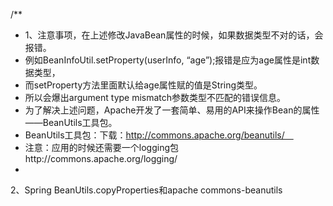 /**
 * 1、注意事项，在上述修改JavaBean属性的时候，如果数据类型不对的话，会报错。
 * 例如BeanInfoUtil.setProperty(userInfo, “age”);报错是应为age属性是int数据类型，
 * 而setProperty方法里面默认给age属性赋的值是String类型。
 * 所以会爆出argument type mismatch参数类型不匹配的错误信息。 
 * 为了解决上述问题，Apache开发了一套简单、易用的API来操作Bean的属性——BeanUtils工具包。 
 * BeanUtils工具包：下载：http://commons.apache.org/beanutils/　
 * 注意：应用的时候还需要一个logging包http://commons.apache.org/logging/
 * 
 
 2、Spring BeanUtils.copyProperties和apache commons-beanutils
